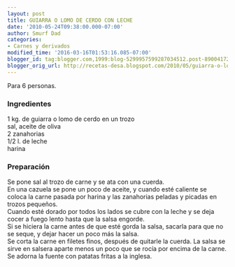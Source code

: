 ```yaml
---
layout: post
title: GUIARRA O LOMO DE CERDO CON LECHE
date: '2010-05-24T09:38:00.000-07:00'
author: Smurf Dad
categories:
- Carnes y derivados
modified_time: '2016-03-16T01:53:16.085-07:00'
blogger_id: tag:blogger.com,1999:blog-5299957599287034512.post-8900417297241230186
blogger_orig_url: http://recetas-desa.blogspot.com/2010/05/guiarra-o-lomo-de-cerdo-con-leche.html
---
```


Para 6 personas.<br /><h3>Ingredientes</h3>1 kg. de guiarra o lomo de cerdo en un trozo<br />sal, aceite de oliva<br />2 zanahorias<br />1/2 l. de leche<br />harina<br /><h3>Preparación</h3>Se pone sal al trozo de carne y se ata con una cuerda.<br />En una cazuela se pone un poco de aceite, y cuando esté caliente se coloca la carne pasada por harina y las zanahorias peladas y picadas en trozos pequeños.<br />Cuando esté dorado por todos los lados se cubre con la leche y se deja cocer a fuego lento hasta que la salsa engorde.<br />Si se hiciera la carne antes de que esté gorda la salsa, sacarla para que no se seque, y dejar hacer un poco más la salsa.<br />Se corta la carne en filetes finos, después de quitarle la cuerda. La salsa se sirve en salsera aparte menos un poco que se rocía por encima de la carne.<br />Se adorna la fuente con patatas fritas a la inglesa.